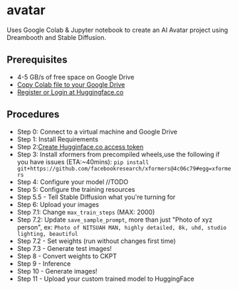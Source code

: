 # avatar

Uses Google Colab & Jupyter notebook to create an AI Avatar project using Dreambooth and Stable Diffusion.

## Prerequisites

- 4-5 GB/s of free space on Google Drive
- [Copy Colab file to your Google Drive](https://colab.research.google.com/github/buildspace/diffusers/blob/main/examples/dreambooth/DreamBooth_Stable_Diffusion.ipynb?utm_source=buildspace.so&utm_medium=buildspace_project#scrollTo=XU7NuMAA2drw)
- [Register or Login at Huggingface.co](https://huggingface.co/login)

## Procedures

- Step 0: Connect to a virtual machine and Google Drive
- Step 1: Install Requirements
- Step 2:[Create Hugginface.co access token](https://huggingface.co/settings/tokens)
- Step 3: Install xformers from precompiled wheels,use the following if you have issues (ETA:~40mins): `pip install git+https://github.com/facebookresearch/xformers@4c06c79#egg=xformers`
- Step 4: Configure your model //TODO
- Step 5: Configure the training resources
- Step 5.5 - Tell Stable Diffusion what you're turning for
- Step 6: Upload your images
- Step 7.1: Change `max_train_steps` (MAX: 2000)
- Step 7.2: Update `save_sample_prompt`, more than just "Photo of xyz person", ex: `Photo of NITSUAH MAN, highly detailed, 8k, uhd, studio lighting, beautiful`
- Step 7.2 - Set weights (run without changes first time)
- Step 7.3 - Generate test images!
- Step 8 - Convert weights to CKPT
- Step 9 - Inference
- Step 10 - Generate images!
- Step 11 - Upload your custom trained model to HuggingFace
